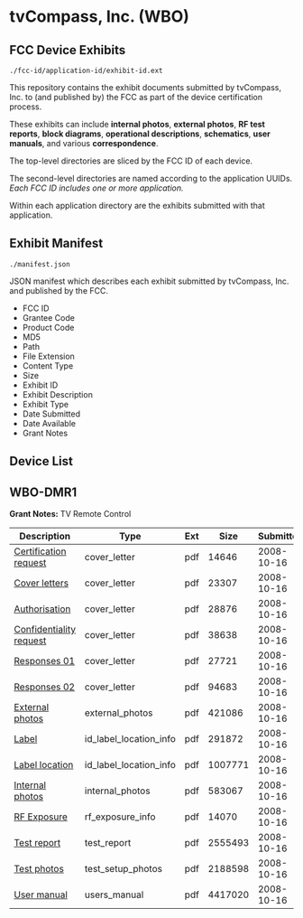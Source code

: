 # tvCompass, Inc. (WBO)
## FCC Device Exhibits

```
./fcc-id/application-id/exhibit-id.ext
```

This repository contains the exhibit documents submitted by tvCompass, Inc. to (and published by) the FCC as part of the device certification process.

These exhibits can include **internal photos**, **external photos**, **RF test reports**, **block diagrams**, **operational descriptions**, **schematics**, **user manuals**, and various **correspondence**.

The top-level directories are sliced by the FCC ID of each device.

The second-level directories are named according to the application UUIDs. *Each FCC ID includes one or more application.*

Within each application directory are the exhibits submitted with that application. 

## Exhibit Manifest

```
./manifest.json
```

JSON manifest which describes each exhibit submitted by tvCompass, Inc. and published by the FCC.

- FCC ID
- Grantee Code
- Product Code
- MD5
- Path
- File Extension
- Content Type
- Size
- Exhibit ID
- Exhibit Description
- Exhibit Type
- Date Submitted
- Date Available
- Grant Notes

## Device List
## WBO-DMR1
**Grant Notes:** TV Remote Control

| Description | Type | Ext | Size | Submitted | Available |
| ----------- | ---- | --- | ---- | --------- | --------- |
| [Certification request](WBO-DMR1/2515ca8358b8c96bc588da5b6c8e9776/1016097.pdf) | cover_letter | pdf | 14646 | 2008-10-16 | 2008-10-17 |
| [Cover letters](WBO-DMR1/2515ca8358b8c96bc588da5b6c8e9776/1016098.pdf) | cover_letter | pdf | 23307 | 2008-10-16 | 2008-10-17 |
| [Authorisation](WBO-DMR1/2515ca8358b8c96bc588da5b6c8e9776/1016099.pdf) | cover_letter | pdf | 28876 | 2008-10-16 | 2008-10-17 |
| [Confidentiality request](WBO-DMR1/2515ca8358b8c96bc588da5b6c8e9776/1016100.pdf) | cover_letter | pdf | 38638 | 2008-10-16 | 2008-10-17 |
| [Responses 01](WBO-DMR1/2515ca8358b8c96bc588da5b6c8e9776/1016101.pdf) | cover_letter | pdf | 27721 | 2008-10-16 | 2008-10-17 |
| [Responses 02](WBO-DMR1/2515ca8358b8c96bc588da5b6c8e9776/1016102.pdf) | cover_letter | pdf | 94683 | 2008-10-16 | 2008-10-17 |
| [External photos](WBO-DMR1/2515ca8358b8c96bc588da5b6c8e9776/1016104.pdf) | external_photos | pdf | 421086 | 2008-10-16 | 2008-10-17 |
| [Label](WBO-DMR1/2515ca8358b8c96bc588da5b6c8e9776/1016106.pdf) | id_label_location_info | pdf | 291872 | 2008-10-16 | 2008-10-17 |
| [Label location](WBO-DMR1/2515ca8358b8c96bc588da5b6c8e9776/1016107.pdf) | id_label_location_info | pdf | 1007771 | 2008-10-16 | 2008-10-17 |
| [Internal photos](WBO-DMR1/2515ca8358b8c96bc588da5b6c8e9776/1016105.pdf) | internal_photos | pdf | 583067 | 2008-10-16 | 2008-10-17 |
| [RF Exposure](WBO-DMR1/2515ca8358b8c96bc588da5b6c8e9776/1016109.pdf) | rf_exposure_info | pdf | 14070 | 2008-10-16 | 2008-10-17 |
| [Test report](WBO-DMR1/2515ca8358b8c96bc588da5b6c8e9776/1016143.pdf) | test_report | pdf | 2555493 | 2008-10-16 | 2008-10-17 |
| [Test photos](WBO-DMR1/2515ca8358b8c96bc588da5b6c8e9776/1016144.pdf) | test_setup_photos | pdf | 2188598 | 2008-10-16 | 2008-10-17 |
| [User manual](WBO-DMR1/2515ca8358b8c96bc588da5b6c8e9776/1016145.pdf) | users_manual | pdf | 4417020 | 2008-10-16 | 2008-10-17 |
